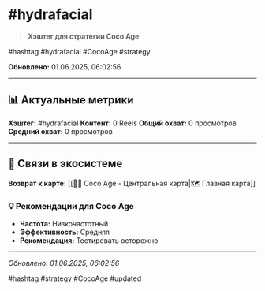 # #hydrafacial

> **Хэштег для стратегии Coco Age**

#hashtag #hydrafacial #CocoAge #strategy

**Обновлено:** 01.06.2025, 06:02:56

---

## 📊 Актуальные метрики

**Хэштег:** #hydrafacial
**Контент:** 0 Reels
**Общий охват:** 0 просмотров
**Средний охват:** 0 просмотров

---

## 🔗 Связи в экосистеме

**Возврат к карте:** [[🥥✨ Coco Age - Центральная карта|🗺️ Главная карта]]

### 💡 Рекомендации для Coco Age
- **Частота:** Низкочастотный
- **Эффективность:** Средняя
- **Рекомендация:** Тестировать осторожно

---

*Обновлено: 01.06.2025, 06:02:56*

#hashtag #strategy #CocoAge #updated